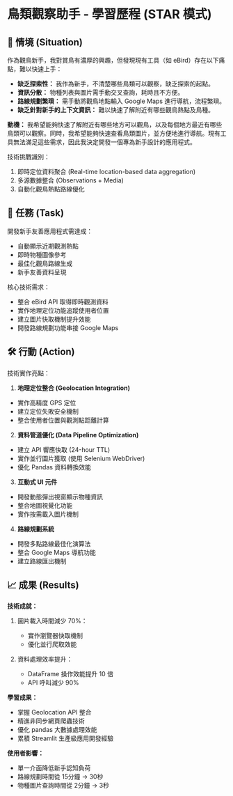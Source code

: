 # 鳥類觀察助手 - 學習歷程 (STAR 模式)

## 🌟 情境 (Situation)
作為觀鳥新手，我對賞鳥有濃厚的興趣，但發現現有工具（如 eBird）存在以下痛點，難以快速上手：
- **缺乏探索性：** 我作為新手，不清楚哪些鳥類可以觀察，缺乏探索的起點。
- **資訊分散：** 物種列表與圖片需手動交叉查詢，耗時且不方便。
- **路線規劃繁瑣：** 需手動將觀鳥地點輸入 Google Maps 進行導航，流程繁瑣。
- **缺乏針對新手的上下文資訊：** 難以快速了解附近有哪些觀鳥熱點及鳥種。

**動機：**
我希望能夠快速了解附近有哪些地方可以觀鳥，以及每個地方最近有哪些鳥類可以觀察。同時，我希望能夠快速查看鳥類圖片，並方便地進行導航。現有工具無法滿足這些需求，因此我決定開發一個專為新手設計的應用程式。

技術挑戰識別：
1. 即時定位資料聚合 (Real-time location-based data aggregation)
2. 多源數據整合 (Observations + Media)
3. 自動化觀鳥熱點路線優化

## 🎯 任務 (Task)
開發新手友善應用程式需達成：
- 自動顯示近期觀測熱點
- 即時物種圖像參考
- 最佳化觀鳥路線生成
- 新手友善資料呈現

核心技術需求：
- 整合 eBird API 取得即時觀測資料
- 實作地理定位功能追蹤使用者位置
- 建立圖片快取機制提升效能
- 開發路線規劃功能串接 Google Maps

## 🛠 行動 (Action)
技術實作亮點：

1. **地理定位整合 (Geolocation Integration)**
- 實作高精度 GPS 定位
- 建立定位失敗安全機制
- 整合使用者位置與觀測點距離計算

2. **資料管道優化 (Data Pipeline Optimization)**
- 建立 API 響應快取 (24-hour TTL)
- 實作並行圖片獲取 (使用 Selenium WebDriver)
- 優化 Pandas 資料轉換效能

3. **互動式 UI 元件**
- 開發動態彈出視窗顯示物種資訊
- 整合地圖視覺化功能
- 實作按需載入圖片機制

4. **路線規劃系統**
- 開發多點路線最佳化演算法
- 整合 Google Maps 導航功能
- 建立路線匯出機制

## 📈 成果 (Results)
**技術成就：**
1. 圖片載入時間減少 70%：
   - 實作瀏覽器快取機制
   - 優化並行爬取效能

2. 資料處理效率提升：
   - DataFrame 操作效能提升 10 倍
   - API 呼叫減少 90%

**學習成果：**
- 掌握 Geolocation API 整合
- 精進非同步網頁爬蟲技術
- 優化 pandas 大數據處理效能
- 累積 Streamlit 生產級應用開發經驗

**使用者影響：**
- 單一介面降低新手認知負荷
- 路線規劃時間從 15分鐘 → 30秒
- 物種圖片查詢時間從 2分鐘 → 3秒